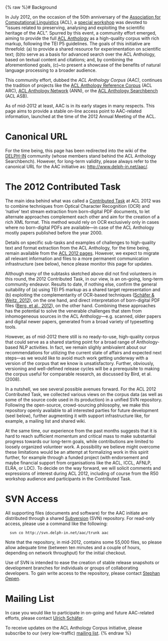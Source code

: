{% raw %}# Background

In July 2012, on the occasion of the 50th anniversary of the
[Association for Computational Linguistics](http://www.aclweb.org/)
(ACL), a [special workshop](http://translit.i2r.a-star.edu.sg/r50/) was
devoted to “issues related to preserving, analysing and exploiting the
scientific heritage of the ACL”. Spurred by this event, a community
effort emerged, aiming to provide the full [ACL
Anthology](http://aclweb.org/anthology-new/index.html) as a high-quality
corpus with rich markup, following the TEI P5 guidelines. The goals of
this initiative are threefold: (a) to provide a shared resource for
experimentation on scientific text; (b)to serve as a basis for advanced
search over the ACL Anthology, based on textual content and citations;
and, by combining the aforementioned goals, (c)\~to present a showcase
of the benefits of natural language processing to a broader audience.

This community effort, dubbed the *ACL Anthology Corpus (AAC)*,
continues the tradition of projects like the [ACL Anthology Reference
Corpus](http://acl-arc.comp.nus.edu.sg/) (ACL ARC), [ACL Anthology
Network](http://clair.si.umich.edu/clair/anthology/index.cgi) (ANN), or
the [ACL Anthology Searchbench](http://aclasb.dfki.de/) (ACL ASB).

As of mid-2012 at least, AAC is in its early stages in many respects.
This page aims to provide a stable on-line access point to AAC-related
information, launched at the time of the 2012 Annual Meeting of the ACL.

# Canonical URL

For the time being, this page has been redirected into the wiki of the
[DELPH-IN](http://www.delph-in.net) community (whose members stand
behind the ACL Anthology Searchbench). However, for long-term validity,
please always refer to the canonical URL for the AAC initiative as:
<http://www.delph-in.net/aac/>.

# The 2012 Contributed Task

The main idea behind what was called a [Contributed
Task](http://translit.i2r.a-star.edu.sg/r50/taskintro/) at ACL 2012 was
to combine techniques from Optical Character Recognition (OCR) and
‘native’ text stream extraction from born-digital PDF documents, to let
alternate approaches complement each other and aim for the creation of a
rich XML format. This method would rely on OCR exclusively only in cases
where no born-digital PDFs are available—in case of the ACL Anthology
mostly papers published before the year 2000.

Details on specific sub-tasks and examples of challenges to high-quality
text and format extraction from the ACL Anthology, for the time being,
remain available from the [ACL 2012
pages](http://translit.i2r.a-star.edu.sg/r50/taskintro/). However, we
expect to migrate all relevant information and files to a more permanent
communication infrastructure (see below), hence please monitor this page
for updates.

Although many of the subtasks sketched above did not find volunteers in
this round, the 2012 Contributed Task, in our view, is an on-going,
long-term community endeavor. Results to date, if nothing else, confirm
the general suitability of (a) using TEI P5 markup as a shared target
representation and (b) exploiting the complementarity of OCR-based
techniques ([Schäfer & Weitz,
2012](http://www.aclweb.org/anthology/W12-3212.pdf)), on the one hand,
and direct interpretation of born-digital PDF files ([Berg, et al.,
2012](http://www.aclweb.org/anthology/W12-3211.pdf)), on the other hand.
Combining these approaches has the potential to solve the venerable
challenges that stem from inhomogeneous sources in the ACL
Anthology—e.g. scanned, older papers and digital newer papers, generated
from a broad variety of typesetting tools.

However, as of mid-2012 there still is no ready-to-use, high-quality
corpus that could serve as a shared starting point for a broad range of
Anthology-based NLP activities. In fact, we remain slighly ambivalent
about our recommendations for utilizing the current state of affairs and
expected next steps—as we would like to avoid much work getting underway
with a version of the corpus that we know is unsatisfactory. Further,
obviously, versioning and well-defined release cycles will be a
prerequisite to making the corpus useful for comparable research, as
discussed by Bird, et al. (2008).

In a nutshell, we see several possible avenues forward. For the ACL 2012
Contributed Task, we collected various views on the corpus data (as well
as some of the source code used in its production) in a unified SVN
repository. Following the open-source, crowd-sourcing philosophy, we
make this repository openly available to all interested parties for
future development (seel below), further augmenting it with support
infrastructure like, for example, a mailing list and shared wiki.

At the same time, our experience from the past months suggests that it
is hard to reach sufficient momentum and critical mass to make
substantial progress towards our long-term goals, while contributions
are limited to loosely organized volunteer work. A possibility we
believe might overcome these limitations would be an attempt at
formalizing work in this spirit further, for example through a funded
project (with endorsement and maybe financial support from organisations
like the ACL, ICCL, AFNLP, ELRA, or LDC). To decide on the way forward,
we will solicit comments and expressions of interest during ACL 2012,
including of course from the R50 workshop audience and participants in
the Contributed Task.

# SVN Access

All supporting files (documents and software) for the AAC initiate are
distributed through a shared [Subversion](http://subversion.apache.org/)
(SVN) repository. For read-only access, please use a command like the
following:

      svn co http://svn.delph-in.net/aac/trunk aac

Note that the repository, in mid-2012, contains some 55,000 files, so
please allow adequate time (between ten minutes and a couple of hours,
depending on network throughput) for the initial checkout.

Use of SVN is intended to ease the creation of stable release snapshots
or development branches for individuals or groups of collaborating
developers. To gain write access to the repository, please contact
[Stephan Oepen](http://emmtee.net/oe).

# Mailing List

In case you would like to participate in on-going and future AAC-related
efforts, please contact [Ulrich
Schäfer](http://www.dfki.de/~uschaefer/).

To receive updates on the ACL Anthology Corpus initiative, please
subscribe to our (very low-traffic) [mailing
list](http://lists.delph-in.net/mailman/listinfo/aac).
<update date omitted for speed>{% endraw %}